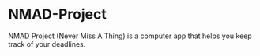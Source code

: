 # NMAD-Project
NMAD Project (Never Miss A Thing) is a computer app that helps you keep track of your deadlines.
